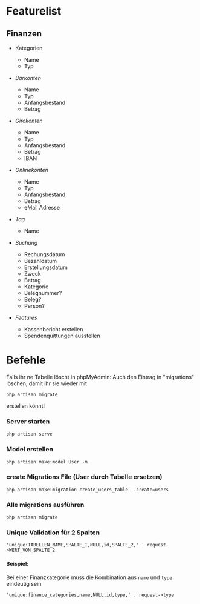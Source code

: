 # Featurelist

## Finanzen

* Kategorien
  * Name
  * Typ

* *Barkonten*
  * Name
  * Typ
  * Anfangsbestand
  * Betrag

* *Girokonten*
  * Name
  * Typ
  * Anfangsbestand
  * Betrag
  * IBAN

* *Onlinekonten*
  * Name
  * Typ
  * Anfangsbestand
  * Betrag
  * eMail Adresse

* *Tag*
  * Name

* *Buchung*
  * Rechungsdatum
  * Bezahldatum
  * Erstellungsdatum
  * Zweck
  * Betrag
  * Kategorie
  * Belegnummer?
  * Beleg?
  * Person?

* *Features*
  * Kassenbericht erstellen
  * Spendenquittungen ausstellen


# Befehle

Falls ihr ne Tabelle löscht in phpMyAdmin: Auch den Eintrag in "migrations" löschen, damit ihr sie wieder mit 
```
php artisan migrate
```
erstellen könnt!

### Server starten
```
php artisan serve
```

### Model erstellen
```
php artisan make:model User -m
```

### create Migrations File (User durch Tabelle ersetzen)
```
php artisan make:migration create_users_table --create=users
```

### Alle migrations ausführen
```
php artisan migrate
```

### Unique Validation für 2 Spalten
```
'unique:TABELLEN_NAME,SPALTE_1,NULL,id,SPALTE_2,' . request->WERT_VON_SPALTE_2
```

#### Beispiel:

Bei einer Finanzkategorie muss die Kombination aus `name` und `type` eindeutig sein
```
'unique:finance_categories,name,NULL,id,type,' . request->type
```